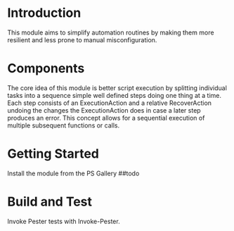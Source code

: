 # Introduction 
This module aims to simplify automation routines by making them more resilient and less prone to manual misconfiguration.

# Components
The core idea of this module is better script execution by splitting individual tasks into a sequence simple well defined steps doing one thing at a time.
Each step consists of an ExecutionAction and a relative RecoverAction undoing the changes the ExecutionAction does in case a later step produces an error.
This concept allows for a sequential execution of multiple subsequent functions or calls. 
# Getting Started
Install the module from the PS Gallery
##todo

# Build and Test
Invoke Pester tests with Invoke-Pester.